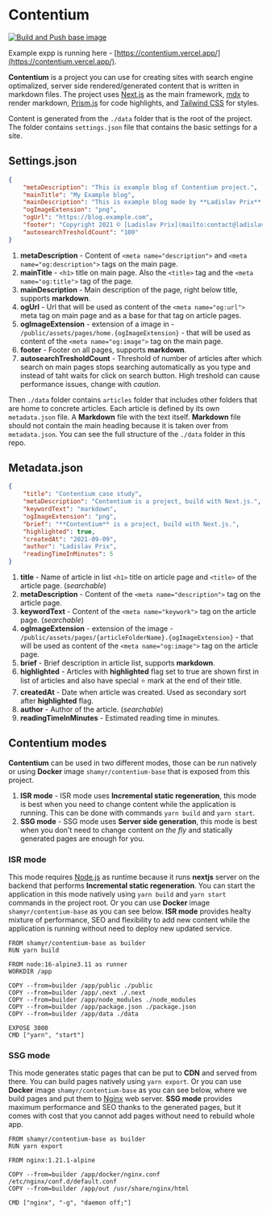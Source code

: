 # Contentium

[![Build and Push base image](https://github.com/prixladi/contentium/actions/workflows/main.yml/badge.svg)](https://github.com/prixladi/contentium/actions/workflows/main.yml)

Example expp is running here - [https://contentium.vercel.app/](https://contentium.vercel.app/).

**Contentium** is a project you can use for creating sites with search engine optimalized, server side rendered/generated content that is written in markdown files. The project uses [Next.js](https://nextjs.org/) as the main framework, [mdx](https://mdxjs.com/) to render markdown, [Prism.js](https://prismjs.com/) for code highlights, and [Tailwind CSS](https://tailwindcss.com/) for styles.

Content is generated from the `./data` folder that is the root of the project. The folder contains `settings.json` file that contains the basic settings for a site.

## Settings.json

```json
{
    "metaDescription": "This is example blog of Contentium project.",
    "mainTitle": "My Example blog",
    "mainDescription": "This is example blog made by **Ladislav Prix**.",
    "ogImageExtension": "png",
    "ogUrl": "https://blog.example.com",
    "footer": "Copyright 2021 © [Ladislav Prix](mailto:contact@ladislavprix.cz)",
    "autosearchTresholdCount": "100"
}
```

1. **metaDescription** - Content of `<meta name="description">` and `<meta name="og:description">` tags on the main page.
2. **mainTitle** - `<h1>` title on main page. Also the `<title>` tag and the `<meta name="og:title">` tag of the page.
3. **mainDescription** - Main description of the page, right below title, supports **markdown**.
5. **ogUrl** - Url that will be used as content of the `<meta name="og:url">` meta tag on main page and as a base for that tag on article pages.
4. **ogImageExtension** - extension of a image in - `/public/assets/pages/home.{ogImageExtension}` - that will be used as content of the `<meta name="og:image">` tag on the main page.
6. **footer** - Footer on all pages, supports **markdown**.
7. **autosearchTresholdCount** - Threshold of number of articles after which search on main pages stops searching automatically as you type and instead of taht waits for click on search button. High treshold can cause performance issues, change with *caution*.

Then `./data` folder contains `articles` folder that includes other folders that are home to concrete articles. Each article is defined by its own `metadata.json` file. A **Markdown** file with the text itself. **Markdown** file should not contain the main heading because it is taken over from `metadata.json`. You can see the full structure of the `./data` folder in this repo.

## Metadata.json

```json 
{
    "title": "Contentium case study",
    "metaDescription": "Contentium is a project, build with Next.js.",
    "keywordText": "markdown",
    "ogImageExtension": "png",
    "brief": "**Contentium** is a project, build with Next.js.",
    "highlighted": true,
    "createdAt": "2021-09-09",
    "author": "Ladislav Prix",
    "readingTimeInMinutes": 5
}
```

1. **title** - Name of article in list `<h1>` title on article page and `<title>` of the article page. (*searchable*)
2. **metaDescription** - Content of the `<meta name="description">` tag on the article page.
3. **keywordText** - Content of the `<meta name="keywork">` tag on the article page. (*searchable*)
4. **ogImageExtension** - extension of the image - `/public/assets/pages/{articleFolderName}.{ogImageExtension}` - that will be used as content of the `<meta name="og:image">` tag on the article page.
5. **brief** - Brief description in article list, supports **markdown**.
6. **highlighted** - Articles with **highlighted** flag set to true are shown first in list of articles and also have special ⭐ mark at the end of their title.
7. **createdAt** - Date when article was created. Used as secondary sort after **highlighted** flag. 
8. **author** - Author of the article. (*searchable*)
9. **readingTimeInMinutes** - Estimated reading time in minutes.

## Contentium modes

**Contentium** can be used in two different modes, those can be run natively or using **Docker** image `shamyr/contentium-base` that is exposed from this project.

1. **ISR mode** - ISR mode uses **Incremental static regeneration**, this mode is best when you need to change content while the application is running. This can be done with commands `yarn build` and `yarn start`.
2. **SSG mode** - SSG mode uses **Server side generation**, this mode is best when you don't need to change content *on the fly* and statically generated pages are enough for you. 

### ISR mode

This mode requires [Node.js](https://nodejs.org/en/) as runtime because it runs **nextjs** server on the backend that performs **Incremental static regeneration**. You can start the application in this mode natively using `yarn build` and `yarn start` commands in the project root. Or you can use **Docker** image `shamyr/contentium-base` as you can see below. **ISR mode** provides healty mixture of performance, SEO and flexibility to add new content while the application is running without need to deploy new updated service.   

```docker
FROM shamyr/contentium-base as builder
RUN yarn build

FROM node:16-alpine3.11 as runner
WORKDIR /app

COPY --from=builder /app/public ./public
COPY --from=builder /app/.next ./.next
COPY --from=builder /app/node_modules ./node_modules
COPY --from=builder /app/package.json ./package.json
COPY --from=builder /app/data ./data

EXPOSE 3000
CMD ["yarn", "start"]
```

### SSG mode

This mode generates static pages that can be put to **CDN** and served from there. You can build pages natively using `yarn export`. Or you can use **Docker** image `shamyr/contentium-base` as you can see below, where we build pages and put them to [Nginx](https://www.nginx.com/) web server. **SSG mode** provides maximum performance and SEO thanks to the generated pages, but it comes with cost that you cannot add pages without need to rebuild whole app.

```docker
FROM shamyr/contentium-base as builder
RUN yarn export

FROM nginx:1.21.1-alpine

COPY --from=builder /app/docker/nginx.conf /etc/nginx/conf.d/default.conf
COPY --from=builder /app/out /usr/share/nginx/html

CMD ["nginx", "-g", "daemon off;"]
```
